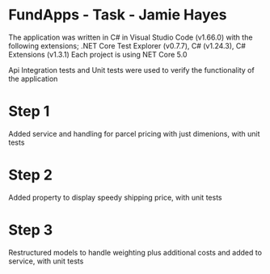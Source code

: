 # FundApps - Task - Jamie Hayes
The application was written in C# in Visual Studio Code (v1.66.0) with the following extensions; .NET Core Test Explorer (v0.7.7), C# (v1.24.3), C# Extensions (v1.3.1)
Each project is using NET Core 5.0	

Api Integration tests and Unit tests were used to verify the functionality of the application

# Step 1
Added service and handling for parcel pricing with just dimenions, with unit tests

# Step 2
Added property to display speedy shipping price, with unit tests

# Step 3
Restructured models to handle weighting plus additional costs and added to service, with unit tests